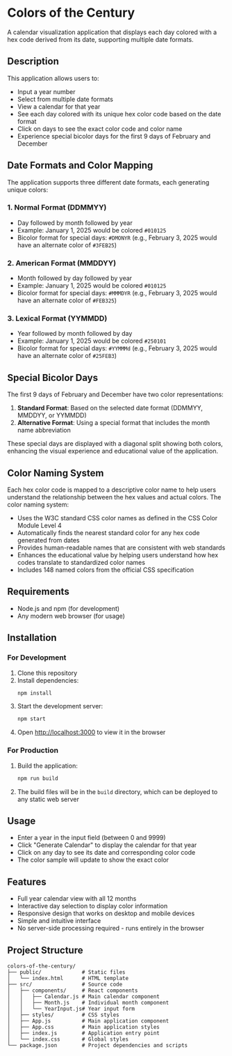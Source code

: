 # Colors of the Century

A calendar visualization application that displays each day colored with a hex code derived from its date, supporting multiple date formats.

## Description

This application allows users to:
- Input a year number
- Select from multiple date formats
- View a calendar for that year
- See each day colored with its unique hex color code based on the date format
- Click on days to see the exact color code and color name
- Experience special bicolor days for the first 9 days of February and December

## Date Formats and Color Mapping

The application supports three different date formats, each generating unique colors:

### 1. Normal Format (DDMMYY)
- Day followed by month followed by year
- Example: January 1, 2025 would be colored `#010125`
- Bicolor format for special days: `#DMONYR` (e.g., February 3, 2025 would have an alternate color of `#3FEB25`)

### 2. American Format (MMDDYY)
- Month followed by day followed by year
- Example: January 1, 2025 would be colored `#010125`
- Bicolor format for special days: `#MMMDYR` (e.g., February 3, 2025 would have an alternate color of `#FEB325`)

### 3. Lexical Format (YYMMDD)
- Year followed by month followed by day
- Example: January 1, 2025 would be colored `#250101`
- Bicolor format for special days: `#YYMMMd` (e.g., February 3, 2025 would have an alternate color of `#25FEB3`)

## Special Bicolor Days

The first 9 days of February and December have two color representations:

1. **Standard Format**: Based on the selected date format (DDMMYY, MMDDYY, or YYMMDD)
2. **Alternative Format**: Using a special format that includes the month name abbreviation

These special days are displayed with a diagonal split showing both colors, enhancing the visual experience and educational value of the application.

## Color Naming System

Each hex color code is mapped to a descriptive color name to help users understand the relationship between the hex values and actual colors. The color naming system:

- Uses the W3C standard CSS color names as defined in the CSS Color Module Level 4
- Automatically finds the nearest standard color for any hex code generated from dates
- Provides human-readable names that are consistent with web standards
- Enhances the educational value by helping users understand how hex codes translate to standardized color names
- Includes 148 named colors from the official CSS specification

## Requirements

- Node.js and npm (for development)
- Any modern web browser (for usage)

## Installation

### For Development

1. Clone this repository
2. Install dependencies:
   ```bash
   npm install
   ```
3. Start the development server:
   ```bash
   npm start
   ```
4. Open [http://localhost:3000](http://localhost:3000) to view it in the browser

### For Production

1. Build the application:
   ```bash
   npm run build
   ```
2. The build files will be in the `build` directory, which can be deployed to any static web server

## Usage

- Enter a year in the input field (between 0 and 9999)
- Click "Generate Calendar" to display the calendar for that year
- Click on any day to see its date and corresponding color code
- The color sample will update to show the exact color

## Features

- Full year calendar view with all 12 months
- Interactive day selection to display color information
- Responsive design that works on desktop and mobile devices
- Simple and intuitive interface
- No server-side processing required - runs entirely in the browser

## Project Structure

```
colors-of-the-century/
├── public/             # Static files
│   └── index.html      # HTML template
├── src/                # Source code
│   ├── components/     # React components
│   │   ├── Calendar.js # Main calendar component
│   │   ├── Month.js    # Individual month component
│   │   └── YearInput.js# Year input form
│   ├── styles/         # CSS styles
│   ├── App.js          # Main application component
│   ├── App.css         # Main application styles
│   ├── index.js        # Application entry point
│   └── index.css       # Global styles
└── package.json        # Project dependencies and scripts
```
